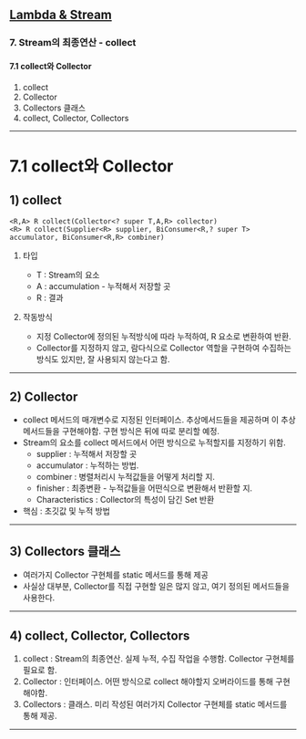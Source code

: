 ## <a href = "../README.md" target="_blank">Lambda & Stream</a>

### 7. Stream의 최종연산 - collect
#### 7.1 collect와 Collector
1) collect
2) Collector
3) Collectors 클래스
4) collect, Collector, Collectors

---

# 7.1 collect와 Collector

## 1) collect
`<R,A> R collect(Collector<? super T,A,R> collector)`  
`<R> R collect(Supplier<R> supplier, BiConsumer<R,? super T> accumulator, BiConsumer<R,R> combiner)`
1. 타입
   - T : Stream의 요소
   - A : accumulation - 누적해서 저장할 곳
   - R : 결과

2. 작동방식
   - 지정 Collector에 정의된 누적방식에 따라 누적하여, R 요소로 변환하여 반환.
   - Collector를 지정하지 않고, 람다식으로 Collector 역할을 구현하여 수집하는 방식도 있지만, 잘 사용되지 않는다고 함.
    
---

## 2) Collector
- collect 메서드의 매개변수로 지정된 인터페이스. 추상메서드들을 제공하며 이 추상메서드들을 구현해야함. 구현 방식은 뒤에 따로 분리할 예정.
- Stream의 요소를 collect 메서드에서 어떤 방식으로 누적할지를 지정하기 위함. 
  - supplier : 누적해서 저장할 곳
  - accumulator : 누적하는 방법.
  - combiner : 병렬처리시 누적값들을 어떻게 처리할 지.
  - finisher : 최종변환 - 누적값들을 어떤식으로 변환해서 반환할 지.
  - Characteristics : Collector의 특성이 담긴 Set 반환
- 핵심 : 초깃값 및 누적 방법

---

## 3) Collectors 클래스
- 여러가지 Collector 구현체를 static 메서드를 통해 제공
- 사실상 대부분, Collector를 직접 구현할 일은 많지 않고, 여기 정의된 메서드들을 사용한다.

---

## 4) collect, Collector, Collectors
1. collect : Stream의 최종연산. 실제 누적, 수집 작업을 수행함. Collector 구현체를 필요로 함.
2. Collector : 인터페이스. 어떤 방식으로 collect 해야할지 오버라이드를 통해 구현해야함.
3. Collectors : 클래스. 미리 작성된 여러가지 Collector 구현체를 static 메서드를 통해 제공.

---
